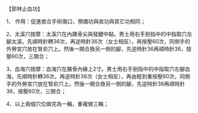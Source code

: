 【郭林止血功】

1、  作用：促進癒合手術傷口，預備功與收功與其它功相同；

2、太溪穴按摩：太溪穴在內踝骨尖與發腱中點。男士用右手劍指中的中指取穴左腳太溪，先順時針轉36次，再逆時針36次（女士相反），再按壓60次，同側手的外勞宮穴放在腎俞穴上。然後一開合換另一側的腳，先逆時針36再順時針36，按壓60次，三開合；

3、血海穴按摩：血海穴在臏骨內緣上2寸。男士用右手劍指中的中指取穴左腳血海，先順時針轉36次，再逆時針36次（女士相反），再由輕到重按壓60次，同側手的外勞宮穴放在腎俞穴上。然後一開合換另一側的腳，先逆時針36再順時針36，按壓60次，三開合；

4、以上兩個穴位做完為一輪，重複做三輪；

